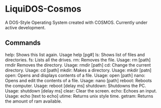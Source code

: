 # LiquiDOS-Cosmos
A DOS-Style Operating System created with COSMOS. Currently under active development.  
## Commands  
help:   Shows this list again. Usage help [pg#]
ls:     Shows list of files and directories.
fs:     Lists all the drives.
rm:     Removes the file. Usage: rm [path]
rmdir   Removes the directory. Usage: rmdir [path]
cd:     Change the current directory. Usage: cd [path]
mkdir:  Makes a directory. Usage: mkdir [patn]
open:   Opens and displays contents of a file. Usage: open [path]
nano:   Opens and edit the contents of a file. Usage: nano [path]
reboot: Reboots the computer. Usage: reboot [delay ms]
shutdown: Shutdowns the PC. Usage: shutdown [delay ms]
clear:  Clear the screen.
echo:   Echoes an input. Usage: echo [text to echo]
utime:  Returns unix style time.
getram: Returns the amount of ram available.
